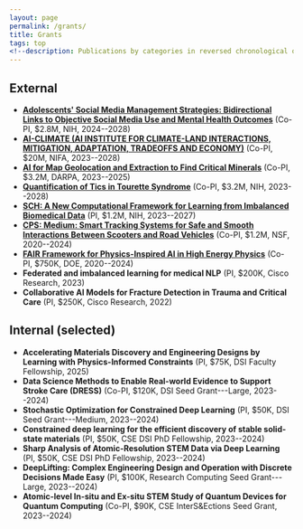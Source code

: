 ```yaml
---
layout: page
permalink: /grants/
title: Grants
tags: top
<!--description: Publications by categories in reversed chronological order. -->
---
```


## External

- [**Adolescents' Social Media Management Strategies: Bidirectional Links to Objective Social Media Use and Mental Health Outcomes**](https://reporter.nih.gov/search/sq1DIxuMwEOw3zgIBkrwbg/project-details/11045466) (Co-PI, $2.8M, NIH, 2024--2028)
- [**AI-CLIMATE (AI INSTITUTE FOR CLIMATE-LAND INTERACTIONS, MITIGATION, ADAPTATION, TRADEOFFS AND ECONOMY)**](https://portal.nifa.usda.gov/web/crisprojectpages/1030594-ai-climate-ai-institute-for-climate-land-interactions-mitigation-adaptation-tradeoffs-and-economy.html) (Co-PI, $20M, NIFA, 2023--2028)
- [**AI for Map Geolocation and Extraction to Find Critical Minerals**](https://knowledge-computing.github.io/criticalmaas-web/) (Co-PI, $3.2M, DARPA, 2023--2025)
- [**Quantification of Tics in Tourette Syndrome**](https://reporter.nih.gov/search/I81ac0XnF0WOj_1GA-VfYA/project-details/10635872) (Co-PI, $3.2M, NIH, 2023--2028)
- [**SCH: A New Computational Framework for Learning from Imbalanced Biomedical Data**](https://reporter.nih.gov/search/QwX7jhHSHESjZuJsPmhPWw/project-details/10816630) (PI, $1.2M, NIH, 2023--2027)
- [**CPS: Medium: Smart Tracking Systems for Safe and Smooth Interactions Between Scooters and Road Vehicles**](https://www.nsf.gov/awardsearch/showAward?AWD_ID=2038403) (Co-PI, $1.2M, NSF, 2020--2024)
- [**FAIR Framework for Physics-Inspired AI in High Energy Physics**](https://pamspublic.science.energy.gov/WebPAMSExternal/Interface/Common/ViewPublicAbstract.aspx?rv=535ad18b-d0cd-4f08-8c15-9a6e247d9ab4&rtc=24&PRoleId=10) (Co-PI, $750K, DOE, 2020--2024)
- **Federated and imbalanced learning for medical NLP** (PI, $200K, Cisco Research, 2023)
- **Collaborative AI Models for Fracture Detection in Trauma and Critical Care** (PI, $250K, Cisco Research, 2022)


## Internal (selected)

- **Accelerating Materials Discovery and Engineering Designs by Learning with Physics-Informed Constraints** (PI, $75K, DSI Faculty Fellowship, 2025)
- **Data Science Methods to Enable Real-world Evidence to Support Stroke Care (DRESS)** (Co-PI, $120K, DSI Seed Grant---Large, 2023--2024)
- **Stochastic Optimization for Constrained Deep Learning** (PI, $50K, DSI Seed Grant---Medium, 2023--2024)
- **Constrained deep learning for the efficient discovery of stable solid-state materials** (PI, $50K, CSE DSI PhD Fellowship, 2023--2024)
- **Sharp Analysis of Atomic-Resolution STEM Data via Deep Learning** (PI, $50K, CSE DSI PhD Fellowship, 2023--2024)
- **DeepLifting: Complex Engineering Design and Operation with Discrete Decisions Made Easy** (PI, $100K, Research Computing Seed Grant---Large, 2023--2024)
- **Atomic-level In-situ and Ex-situ STEM Study of Quantum Devices for Quantum Computing** (Co-PI, $90K, CSE InterS&Ections Seed Grant, 2023--2024)

